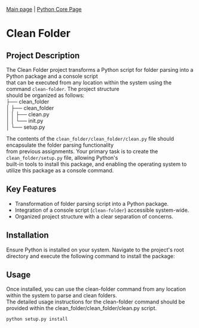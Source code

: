 [Main page](https://github.com/Nikita-devel) | [Python Core Page](https://github.com/Nikita-devel/Python_Core)

# Clean Folder

## Project Description

The Clean Folder project transforms a Python script for folder parsing into a Python package and a console script <br>
that can be executed from any location within the system using the command `clean-folder`. The project structure <br>
should be organized as follows:<br>
├── clean_folder <br>
│ ├── clean_folder<br>
│ │ ├── clean.py<br>
│ │ └── init.py<br>
│ └── setup.py<br>

The contents of the `clean_folder/clean_folder/clean.py` file should encapsulate the folder parsing functionality <br>
from previous assignments. Your primary task is to create the `clean_folder/setup.py` file, allowing Python's <br>
built-in tools to install this package, and enabling the operating system to utilize this package as a console command.<br>

## Key Features

- Transformation of folder parsing script into a Python package.
- Integration of a console script (`clean-folder`) accessible system-wide.
- Organized project structure with a clear separation of concerns.

## Installation

Ensure Python is installed on your system. Navigate to the project's root directory and execute the following 
command to install the package:

## Usage
Once installed, you can use the clean-folder command from any location within the system to parse and clean folders.<br>
The detailed usage instructions for the clean-folder command should be provided within the clean_folder/clean_folder/clean.py script.<br>

  ```bash
  python setup.py install
